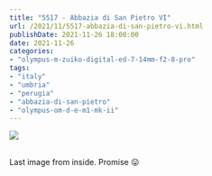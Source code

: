 ```yaml
---
title: "5517 - Abbazia di San Pietro VI"
url: /2021/11/5517-abbazia-di-san-pietro-vi.html
publishDate: 2021-11-26 18:00:00
date: 2021-11-26
categories:
- "olympus-m-zuiko-digital-ed-7-14mm-f2-8-pro"
tags:
- "italy"
- "umbria"
- "perugia"
- "abbazia-di-san-pietro"
- "olympus-om-d-e-m1-mk-ii"
---
```

<div class="container">
<div class="center"><a target="_blank" href="https://d25zfm9zpd7gm5.cloudfront.net/1200x1200/2019/20190902_110425-HDR_lr.jpg"><img class="webfeedsFeaturedVisual" src="https://d25zfm9zpd7gm5.cloudfront.net/0600x0600/2019/20190902_110425-HDR_lr.jpg" /></a></div>
</div>
<br />

Last image from inside. Promise :stuck_out_tongue:
